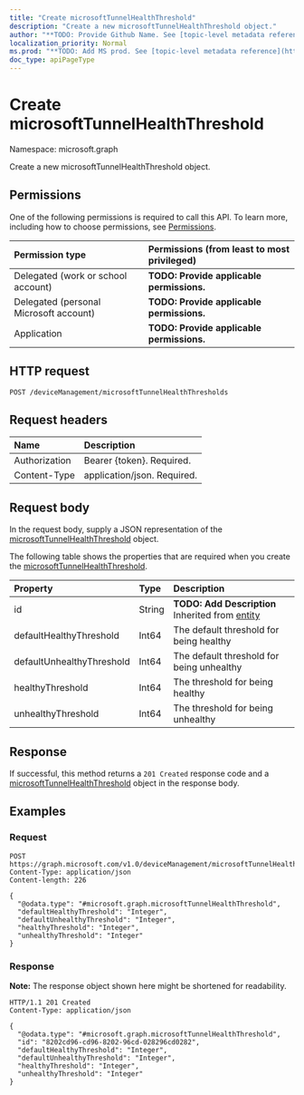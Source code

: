 ```yaml
---
title: "Create microsoftTunnelHealthThreshold"
description: "Create a new microsoftTunnelHealthThreshold object."
author: "**TODO: Provide Github Name. See [topic-level metadata reference](https://msgo.azurewebsites.net/add/document/guidelines/metadata.html#topic-level-metadata)**"
localization_priority: Normal
ms.prod: "**TODO: Add MS prod. See [topic-level metadata reference](https://msgo.azurewebsites.net/add/document/guidelines/metadata.html#topic-level-metadata)**"
doc_type: apiPageType
---
```


# Create microsoftTunnelHealthThreshold
Namespace: microsoft.graph



Create a new microsoftTunnelHealthThreshold object.

## Permissions
One of the following permissions is required to call this API. To learn more, including how to choose permissions, see [Permissions](/graph/permissions-reference).

|Permission type|Permissions (from least to most privileged)|
|:---|:---|
|Delegated (work or school account)|**TODO: Provide applicable permissions.**|
|Delegated (personal Microsoft account)|**TODO: Provide applicable permissions.**|
|Application|**TODO: Provide applicable permissions.**|

## HTTP request

<!-- {
  "blockType": "ignored"
}
-->
``` http
POST /deviceManagement/microsoftTunnelHealthThresholds
```

## Request headers
|Name|Description|
|:---|:---|
|Authorization|Bearer {token}. Required.|
|Content-Type|application/json. Required.|

## Request body
In the request body, supply a JSON representation of the [microsoftTunnelHealthThreshold](../resources/microsofttunnelhealththreshold.md) object.

The following table shows the properties that are required when you create the [microsoftTunnelHealthThreshold](../resources/microsofttunnelhealththreshold.md).

|Property|Type|Description|
|:---|:---|:---|
|id|String|**TODO: Add Description** Inherited from [entity](../resources/entity.md)|
|defaultHealthyThreshold|Int64|The default threshold for being healthy|
|defaultUnhealthyThreshold|Int64|The default threshold for being unhealthy|
|healthyThreshold|Int64|The threshold for being healthy|
|unhealthyThreshold|Int64|The threshold for being unhealthy|



## Response

If successful, this method returns a `201 Created` response code and a [microsoftTunnelHealthThreshold](../resources/microsofttunnelhealththreshold.md) object in the response body.

## Examples

### Request
<!-- {
  "blockType": "request",
  "name": "create_microsofttunnelhealththreshold_from_"
}
-->
``` http
POST https://graph.microsoft.com/v1.0/deviceManagement/microsoftTunnelHealthThresholds
Content-Type: application/json
Content-length: 226

{
  "@odata.type": "#microsoft.graph.microsoftTunnelHealthThreshold",
  "defaultHealthyThreshold": "Integer",
  "defaultUnhealthyThreshold": "Integer",
  "healthyThreshold": "Integer",
  "unhealthyThreshold": "Integer"
}
```


### Response
**Note:** The response object shown here might be shortened for readability.
<!-- {
  "blockType": "response",
  "truncated": true,
  "@odata.type": "microsoft.graph.microsoftTunnelHealthThreshold"
}
-->
``` http
HTTP/1.1 201 Created
Content-Type: application/json

{
  "@odata.type": "#microsoft.graph.microsoftTunnelHealthThreshold",
  "id": "8202cd96-cd96-8202-96cd-028296cd0282",
  "defaultHealthyThreshold": "Integer",
  "defaultUnhealthyThreshold": "Integer",
  "healthyThreshold": "Integer",
  "unhealthyThreshold": "Integer"
}
```


